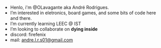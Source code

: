- Henlo, i'm @OLavagante aka André Rodrigues.
- I’m interested in eletronics, board games, and some bits of code here and there.
- I’m currently learning LEEC @ IST
- I’m looking to collaborate on **dying inside**
- discord: firefenix
- mail: andre.l.r.s01@gmail.com

<!---
OLavagante/OLavagante is a ✨ special ✨ repository because its `README.md` (this file) appears on your GitHub profile.
You can click the Preview link to take a look at your changes.
--->
